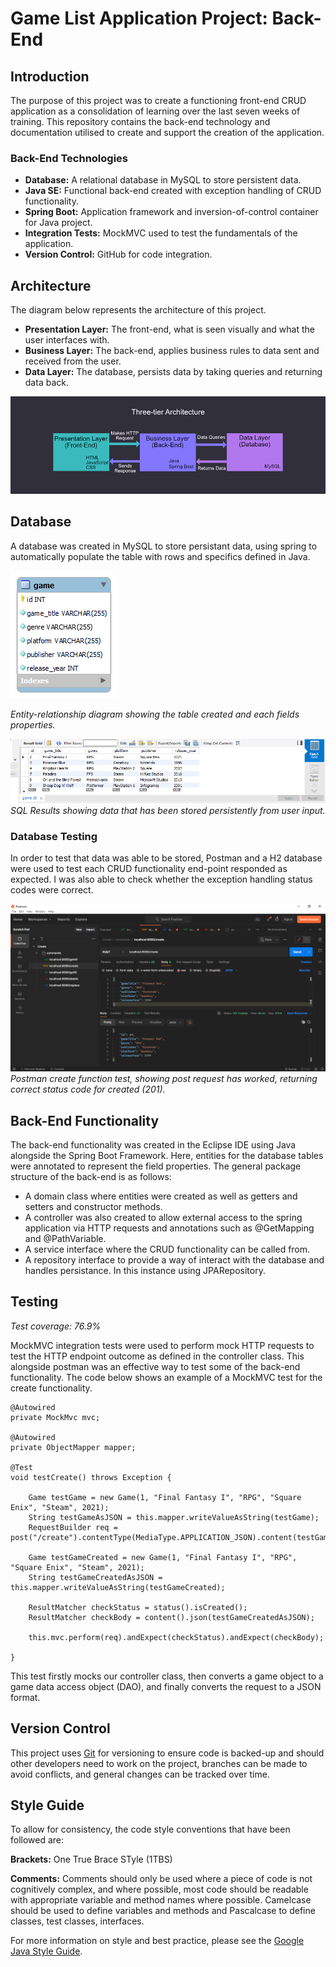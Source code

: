 # Game List Application Project: Back-End
## Introduction
The purpose of this project was to create a functioning front-end CRUD application as a consolidation of learning over the last seven weeks of training. This repository contains the back-end technology and documentation utilised to create and support the creation of the application.

### Back-End Technologies
* **Database:** A relational database in MySQL to store persistent data.
* **Java SE:** Functional back-end created with exception handling of CRUD functionality.
* **Spring Boot:** Application framework and inversion-of-control container for Java project.
* **Integration Tests:** MockMVC used to test the fundamentals of the application.
* **Version Control:** GitHub for code integration.

## Architecture
The diagram below represents the architecture of this project.
* **Presentation Layer:** The front-end, what is seen visually and what the user interfaces with.
* **Business Layer:** The back-end, applies business rules to data sent and received from the user.
* **Data Layer:** The database, persists data by taking queries and returning data back.

![Architecture](https://github.com/SarahDowning/GameAppBackEnd/blob/38830bdcb873e62e77196af4dbee691feda0d101/Documentation/Architecture%20Diagram.png)

## Database
A database was created in MySQL to store persistant data, using spring to automatically populate the table with rows and specifics defined in Java.

![ERD](https://github.com/SarahDowning/GameAppBackEnd/blob/43e031e73b6aea4576b83a582b12dfa8822f6345/Documentation/Game%20Application%20ERD.png)

_Entity-relationship diagram showing the table created and each fields properties._

![SQL-Data](https://github.com/SarahDowning/GameAppBackEnd/blob/e4713b678d6ea212b864e071ef96940216a60710/Documentation/SQL-Result-Grid.png)
_SQL Results showing data that has been stored persistently from user input._

### Database Testing
In order to test that data was able to be stored, Postman and a H2 database were used to test each CRUD functionality end-point responded as expected. I was also able to check whether the exception handling status codes were correct.

![Postman](https://github.com/SarahDowning/GameAppBackEnd/blob/e4713b678d6ea212b864e071ef96940216a60710/Documentation/postman.png)
_Postman create function test, showing post request has worked, returning correct status code for created (201)._

## Back-End Functionality
The back-end functionality was created in the Eclipse IDE using Java alongside the Spring Boot Framework. Here, entities for the database tables were annotated to represent the field properties. The general package structure of the back-end is as follows:
* A domain class where entities were created as well as getters and setters and constructor methods.
* A controller was also created to allow external access to the spring application via HTTP requests and annotations such as @GetMapping and @PathVariable.
* A service interface where the CRUD functionality can be called from.
* A repository interface to provide a way of interact with the database and handles persistance. In this instance using JPARepository.

## Testing
_Test coverage: 76.9%_
  
MockMVC integration tests were used to perform mock HTTP requests to test the HTTP endpoint outcome as defined in the controller class. This alongside postman was an effective way to test some of the back-end functionality. The code below shows an example of a MockMVC test for the create functionality.

	@Autowired
	private MockMvc mvc;

	@Autowired
	private ObjectMapper mapper;

	@Test
	void testCreate() throws Exception {

		Game testGame = new Game(1, "Final Fantasy I", "RPG", "Square Enix", "Steam", 2021);
		String testGameAsJSON = this.mapper.writeValueAsString(testGame);
		RequestBuilder req = post("/create").contentType(MediaType.APPLICATION_JSON).content(testGameAsJSON);

		Game testGameCreated = new Game(1, "Final Fantasy I", "RPG", "Square Enix", "Steam", 2021);
		String testGameCreatedAsJSON = this.mapper.writeValueAsString(testGameCreated);

		ResultMatcher checkStatus = status().isCreated();
		ResultMatcher checkBody = content().json(testGameCreatedAsJSON);

		this.mvc.perform(req).andExpect(checkStatus).andExpect(checkBody);

	}

  
This test firstly mocks our controller class, then converts a game object to a game data access object (DAO), and finally converts the request to a JSON format.

## Version Control

This project uses [Git](https://git-scm.com///) for versioning to ensure code is backed-up and should other developers need to work on the project, branches can be made to avoid conflicts, and general changes can be tracked over time.

## Style Guide

To allow for consistency, the code style conventions that have been followed are:

**Brackets:** One True Brace STyle (1TBS)

**Comments:** Comments should only be used where a piece of code is not cognitively complex, and where possible, most code should be readable with appropriate variable and method names where possible. Camelcase should be used to define variables and methods and Pascalcase to define classes, test classes, interfaces.

For more information on style and best practice, please see the [Google Java Style Guide](https://google.github.io/styleguide/javaguide.html).
